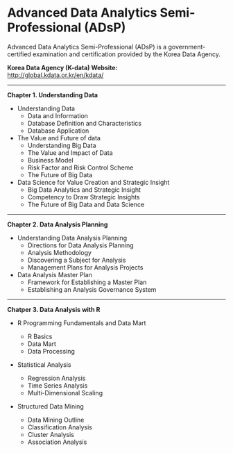 # Advanced Data Analytics Semi-Professional (ADsP)

Advanced Data Analytics Semi-Professional (ADsP) is a government-certified examination and certification provided by the Korea Data Agency.

**Korea Data Agency (K-data) Website:**  
http://global.kdata.or.kr/en/kdata/

----------------------
**Chapter 1. Understanding Data**

- Understanding Data
  - Data and Information
  - Database Definition and Characteristics
  - Database Application
- The Value and Future of data
  - Understanding Big Data
  - The Value and Impact of Data
  - Business Model
  - Risk Factor and Risk Control Scheme
  - The Future of Big Data
- Data Science for Value Creation and Strategic Insight
  - Big Data Analytics and Strategic Insight
  - Competency to Draw Strategic Insights
  - The Future of Big Data and Data Science


----------

**Chapter 2. Data Analysis Planning**

- Understanding Data Analysis Planning
  - Directions for Data Analysis Planning
  - Analysis Methodology
  - Discovering a Subject for Analysis
  - Management Plans for Analysis Projects
- Data Analysis Master Plan
  - Framework for Establishing a Master Plan
  - Establishing an Analysis Governance System

---------

**Chatper 3. Data Analysis with R**

- R Programming Fundamentals and Data Mart
  - R Basics
  - Data Mart
  - Data Processing

- Statistical Analysis
  - Regression Analysis 
  - Time Series Analysis
  - Multi-Dimensional Scaling

- Structured Data Mining
  - Data Mining Outline
  - Classification Analysis
  - Cluster Analysis
  - Association Analysis

